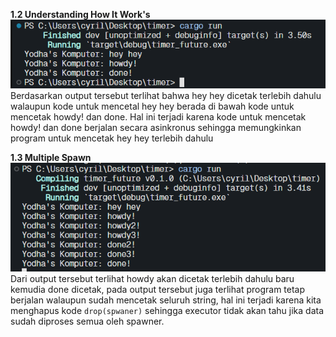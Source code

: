 <b> 1.2 Understanding How It Work's </b>
![img](1.png)
Berdasarkan output tersebut terlihat bahwa hey hey dicetak terlebih dahulu walaupun kode untuk mencetal hey hey berada di bawah kode untuk mencetak howdy! dan done. Hal ini terjadi karena kode untuk mencetak howdy! dan done berjalan secara asinkronus sehingga memungkinkan program untuk mencetak hey hey terlebih dahulu

<b> 1.3 Multiple Spawn</b>
![img](2.png)
Dari output tersebut terlihat howdy akan dicetak terlebih dahulu baru kemudia done dicetak, pada output tersebut juga terlihat program tetap berjalan walaupun sudah mencetak seluruh string, hal ini terjadi karena kita menghapus kode `drop(spwaner)` sehingga executor tidak akan tahu jika data sudah diproses semua oleh spawner.
